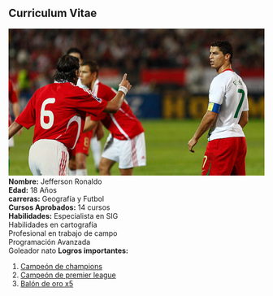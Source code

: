## Curriculum Vitae 
![](cristiano.jpg)<br>
**Nombre:** Jefferson Ronaldo<br>
**Edad:** 18 Años<br>
**carreras:** Geografía y Futbol<br>
**Cursos Aprobados:** 14 cursos<br>
**Habilidades:** Especialista en SIG<br>
Habilidades en cartografía<br>
Profesional en trabajo de campo<br>
Programación Avanzada<br>
Goleador nato
**Logros importantes:**<br>
1. [Campeón de champions](https://pbs.twimg.com/media/Dl3OKoJXsAEQ9bF?format=jpg&name=900x900)<br>
2. [Campeón de premier league](https://pbs.twimg.com/media/Fh3BQAsaAAEdlzA.jpg)<br>
3. [Balón de oro x5](https://phantom-marca.unidadeditorial.es/26f0a441e42e15990e97f265e073833c/resize/1320/f/jpg/assets/multimedia/imagenes/2019/06/10/15601758168566.png)

